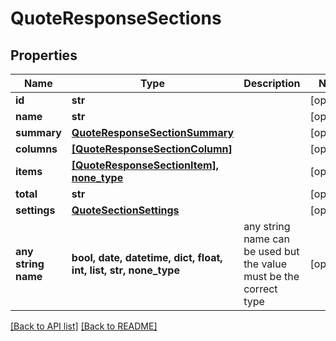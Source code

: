 # QuoteResponseSections


## Properties
Name | Type | Description | Notes
------------ | ------------- | ------------- | -------------
**id** | **str** |  | [optional] 
**name** | **str** |  | [optional] 
**summary** | [**QuoteResponseSectionSummary**](QuoteResponseSectionSummary.md) |  | [optional] 
**columns** | [**[QuoteResponseSectionColumn]**](QuoteResponseSectionColumn.md) |  | [optional] 
**items** | [**[QuoteResponseSectionItem], none_type**](QuoteResponseSectionItem.md) |  | [optional] 
**total** | **str** |  | [optional] 
**settings** | [**QuoteSectionSettings**](QuoteSectionSettings.md) |  | [optional] 
**any string name** | **bool, date, datetime, dict, float, int, list, str, none_type** | any string name can be used but the value must be the correct type | [optional]

[[Back to API list]](../README.md#documentation-for-api-endpoints) [[Back to README]](../README.md)



